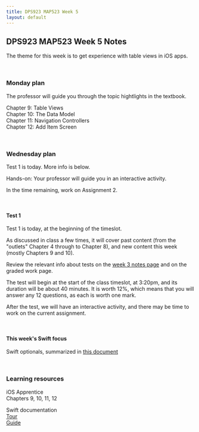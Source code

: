 ```yaml
---
title: DPS923 MAP523 Week 5
layout: default
---
```


## DPS923 MAP523 Week 5 Notes

The theme for this week is to get experience with table views in iOS apps. 

<br>

### Monday plan

The professor will guide you through the topic hightlights in the textbook. 

Chapter 9: Table Views  
Chapter 10: The Data Model  
Chapter 11: Navigation Controllers  
Chapter 12: Add Item Screen  

<br>

### Wednesday plan

Test 1 is today. More info is below.

Hands-on: Your professor will guide you in an interactive activity.

In the time remaining, work on Assignment 2.

<br>

#### Test 1

Test 1 is today, at the beginning of the timeslot.

As discussed in class a few times, it will cover past content (from the "outlets" Chapter 4 through to Chapter 8), and new content this week (mostly Chapters 9 and 10). 

Review the relevant info about tests on the [week 3 notes page](week03#practice-test) and on the graded work page.

The test will begin at the start of the class timeslot, at 3:20pm, and its duration will be about 40 minutes. It is worth 12%, which means that you will answer any 12 questions, as each is worth one mark.

After the test, we will have an interactive activity, and there may be time to work on the current assignment.

<br>

#### This week's Swift focus

Swift optionals, summarized in [this document](/topics/info-optionals)  

<br>

### Learning resources

iOS Apprentice  
Chapters 9, 10, 11, 12

Swift documentation  
[Tour](https://docs.swift.org/swift-book/GuidedTour/GuidedTour.html)  
[Guide](https://docs.swift.org/swift-book/LanguageGuide/TheBasics.html)

<br>
